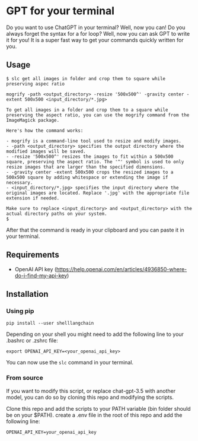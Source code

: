 # GPT for your terminal

Do you want to use ChatGPT in your terminal? Well, now you can!
Do you always forget the syntax for a for loop? Well, now you can ask GPT to write it for you!
It is a super fast way to get your commands quickly written for you.

## Usage
```
$ slc get all images in folder and crop them to square while preserving aspec ratio

mogrify -path <output_directory> -resize '500x500^' -gravity center -extent 500x500 <input_directory/*.jpg>

To get all images in a folder and crop them to a square while preserving the aspect ratio, you can use the mogrify command from the ImageMagick package.

Here's how the command works:

- mogrify is a command-line tool used to resize and modify images.
- -path <output_directory> specifies the output directory where the modified images will be saved.
- -resize '500x500^' resizes the images to fit within a 500x500 square, preserving the aspect ratio. The '^' symbol is used to only resize images that are larger than the specified dimensions.
- -gravity center -extent 500x500 crops the resized images to a 500x500 square by adding whitespace or extending the image if necessary.
- <input_directory/*.jpg> specifies the input directory where the original images are located. Replace '.jpg' with the appropriate file extension if needed.

Make sure to replace <input_directory> and <output_directory> with the actual directory paths on your system.
$ 
```
After that the command is ready in your clipboard and you can paste it in your terminal.

## Requirements
- OpenAI API key (https://help.openai.com/en/articles/4936850-where-do-i-find-my-api-key)

## Installation

### Using pip
```
pip install --user shelllangchain
```
Depending on your shell you might need to add the following line to your .bashrc or .zshrc file:
```
export OPENAI_API_KEY=<your_openai_api_key>
```
You can now use the `slc` command in your terminal.


### From source
If you want to modify this script, or replace chat-gpt-3.5 with another model, you can do so by cloning this repo and 
modifying the scripts.

Clone this repo and add the scripts to your PATH variable (bin folder should be on your $PATH).
create a .env file in the root of this repo and add the following line:

```
OPENAI_API_KEY=your_openai_api_key
```

